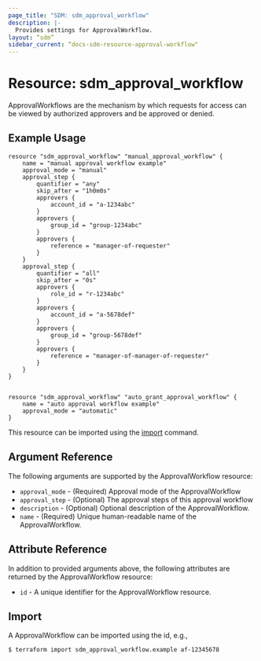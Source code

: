 ```yaml
---
page_title: "SDM: sdm_approval_workflow"
description: |-
  Provides settings for ApprovalWorkflow.
layout: “sdm”
sidebar_current: “docs-sdm-resource-approval-workflow"
---
```

# Resource: sdm_approval_workflow

ApprovalWorkflows are the mechanism by which requests for access can be viewed by authorized
 approvers and be approved or denied.
## Example Usage

```hcl
resource "sdm_approval_workflow" "manual_approval_workflow" {
    name = "manual approval workflow example"
    approval_mode = "manual"
    approval_step {
        quantifier = "any"
        skip_after = "1h0m0s"
        approvers {
            account_id = "a-1234abc"
        }
        approvers {
            group_id = "group-1234abc"
        }
        approvers {
            reference = "manager-of-requester"
        }
    }
    approval_step {
        quantifier = "all"
        skip_after = "0s"
        approvers {
            role_id = "r-1234abc"
        }
        approvers {
            account_id = "a-5678def"
        }
        approvers {
            group_id = "group-5678def"
        }
        approvers {
            reference = "manager-of-manager-of-requester"
        }
    }
}


resource "sdm_approval_workflow" "auto_grant_approval_workflow" {
    name = "auto approval workflow example"
    approval_mode = "automatic"
}
```
This resource can be imported using the [import](https://www.terraform.io/docs/cli/commands/import.html) command.
## Argument Reference
The following arguments are supported by the ApprovalWorkflow resource:
* `approval_mode` - (Required) Approval mode of the ApprovalWorkflow
* `approval_step` - (Optional) The approval steps of this approval workflow
* `description` - (Optional) Optional description of the ApprovalWorkflow.
* `name` - (Required) Unique human-readable name of the ApprovalWorkflow.
## Attribute Reference
In addition to provided arguments above, the following attributes are returned by the ApprovalWorkflow resource:
* `id` - A unique identifier for the ApprovalWorkflow resource.
## Import
A ApprovalWorkflow can be imported using the id, e.g.,

```
$ terraform import sdm_approval_workflow.example af-12345678
```
